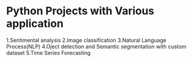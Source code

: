 # Python Projects with Various application

1.Sentimental analysis
2.Image classification
3.Natural Language Process(NLP)
4.Oject detection and Semantic segmentation with custom dataset
5.Time Series Forecasting
